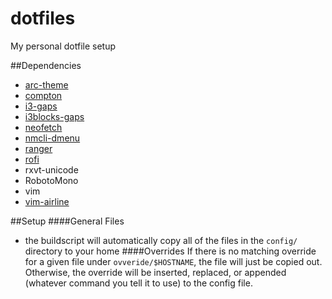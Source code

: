 # dotfiles
My personal dotfile setup

##Dependencies
 * [arc-theme](https://github.com/horst3180/arc-theme)
 * [compton](https://github.com/chjj/compton)
 * [i3-gaps](https://github.com/Airblader/i3/tree/gaps)
 * [i3blocks-gaps](https://github.com/Airblader/i3blocks-gaps)
 * [neofetch](https://github.com/dylanaraps/neofetch)
 * [nmcli-dmenu](https://github.com/firecat53/nmcli-dmenu)
 * [ranger](https://github.com/ranger/ranger)
 * [rofi](https://github.com/DaveDavenport/rofi)
 * rxvt-unicode
 * RobotoMono
 * vim
 * [vim-airline](https://github.com/vim-airline/vim-airline)

##Setup
####General Files
* the buildscript will automatically copy all of the files in the `config/` directory to your home
####Overrides
If there is no matching override for a given file under `ovveride/$HOSTNAME`, the file will just be copied out.
Otherwise, the override will be inserted, replaced, or appended (whatever command you tell it to use) to the config file.

